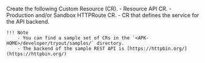Create the following Custom Resource (CR).
    - Resource API CR.
    - Production and/or Sandbox HTTPRoute CR.
    - CR that defines the service for the API backend.

    !!! Note
        - You can find a sample set of CRs in the `<APK-HOME>/developer/tryout/samples/` directory.
        - The backend of the sample REST API is [https://httpbin.org/](https://httpbin.org/)
